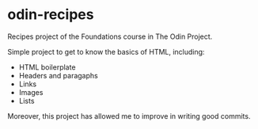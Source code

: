 # odin-recipes
Recipes project of the Foundations course in The Odin Project.

Simple project to get to know the basics of HTML, including:
- HTML boilerplate
- Headers and paragaphs
- Links
- Images
- Lists

Moreover, this project has allowed me to improve in writing good commits.